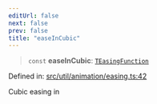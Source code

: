 ```yaml
---
editUrl: false
next: false
prev: false
title: "easeInCubic"
---
```


> `const` **easeInCubic**: [`TEasingFunction`](/api/fabric/namespaces/util/type-aliases/teasingfunction/)

Defined in: [src/util/animation/easing.ts:42](https://github.com/fabricjs/fabric.js/blob/b4f67b1cfd353d0e2763b168e07bce6b67895452/src/util/animation/easing.ts#L42)

Cubic easing in

